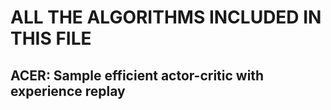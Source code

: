 # ALL THE ALGORITHMS INCLUDED IN THIS FILE
## ACER: Sample efficient actor-critic with experience replay
